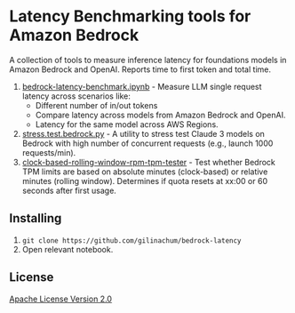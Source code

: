# Latency Benchmarking tools for Amazon Bedrock
A collection of tools to measure inference latency for foundations models in Amazon Bedrock and OpenAI. Reports time to first token and total time.
1. [bedrock-latency-benchmark.ipynb](./bedrock-latency-benchmark.ipynb) - Measure LLM single request latency across scenarios like:
    - Different number of in/out tokens
    - Compare latency across models from Amazon Bedrock and OpenAI.
    - Latency for the same model across AWS Regions.
2. [stress.test.bedrock.py](./stress.test.bedrock.py) - A utility to stress test Claude 3 models on Bedrock with high number of concurrent requests (e.g., launch 1000 requests/min).
3. [clock-based-rolling-window-rpm-tpm-tester](./clock-based-rolling-window-rpm-tpm-tester/) - Test whether Bedrock TPM limits are based on absolute minutes (clock-based) or relative minutes (rolling window). Determines if quota resets at xx:00 or 60 seconds after first usage.
## Installing
1. `git clone https://github.com/gilinachum/bedrock-latency`
2. Open relevant notebook.
## License
[Apache License Version 2.0](LICENSE)
